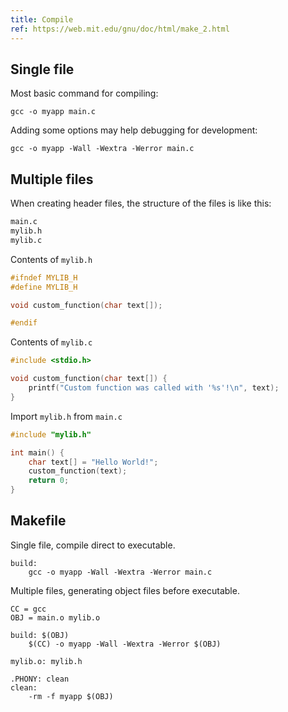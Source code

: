 ```yaml
---
title: Compile
ref: https://web.mit.edu/gnu/doc/html/make_2.html
---
```


## Single file

Most basic command for compiling:

```shell
gcc -o myapp main.c
```

Adding some options may help debugging for development:

```shell
gcc -o myapp -Wall -Wextra -Werror main.c
```

## Multiple files

When creating header files, the structure of the files is like this:

```txt
main.c
mylib.h
mylib.c
```

Contents of `mylib.h`

```c
#ifndef MYLIB_H
#define MYLIB_H

void custom_function(char text[]);

#endif
```

Contents of `mylib.c`

```c
#include <stdio.h>

void custom_function(char text[]) {
    printf("Custom function was called with '%s'!\n", text);
}
```

Import `mylib.h` from `main.c`

```c
#include "mylib.h"

int main() {
    char text[] = "Hello World!";
    custom_function(text);
    return 0;
}
```

## Makefile

Single file, compile direct to executable.

```shell
build:
	gcc -o myapp -Wall -Wextra -Werror main.c
```

Multiple files, generating object files before executable.

```shell
CC = gcc
OBJ = main.o mylib.o

build: $(OBJ)
	$(CC) -o myapp -Wall -Wextra -Werror $(OBJ)

mylib.o: mylib.h

.PHONY: clean
clean:
	-rm -f myapp $(OBJ)
```
